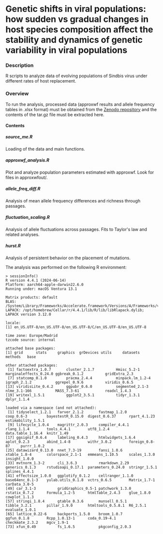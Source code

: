 # Genetic shifts in viral populations: how sudden vs gradual changes in host species composition affect the stability and dynamics of genetic variability in viral populations

### Description
R scripts to analyze data of evolving populations of Sindbis virus under different rates of host replacement.

### Overview
To run the analysis, processed data (approxwf results and allele frequency tables in .xlsx format) must be obtained from the [Zenodo repository](https://zenodo.org/) and the contents of the tar.gz file must be extracted here.

#### Contents
##### source_me.R
Loading of the data and main functions.

##### approxwf_analysis.R
Plot and analyze population parameters estimated with approxwf. Look for files in approxwfout/.

##### allele_freq_diff.R
Analysis of mean allele frequency differences and richness through passages.

##### fluctuation_scaling.R
Analysis of allele fluctuations across passages. Fits to Taylor's law and related analyses.

##### hurst.R
Analysis of persistent behavior on the placement of mutations.

The analysis was performed on the following R environment:

```
> sessionInfo()
R version 4.4.1 (2024-06-14)
Platform: aarch64-apple-darwin22.6.0
Running under: macOS Ventura 13.1

Matrix products: default
BLAS:   /System/Library/Frameworks/Accelerate.framework/Versions/A/Frameworks/vecLib.framework/Versions/A/libBLAS.dylib 
LAPACK: /opt/homebrew/Cellar/r/4.4.1/lib/R/lib/libRlapack.dylib;  LAPACK version 3.12.0

locale:
[1] en_US.UTF-8/en_US.UTF-8/en_US.UTF-8/C/en_US.UTF-8/en_US.UTF-8

time zone: Europe/Madrid
tzcode source: internal

attached base packages:
[1] grid      stats     graphics  grDevices utils     datasets  methods   base     

other attached packages:
 [1] factoextra_1.0.7       cluster_2.1.7          Hmisc_5.2-1            marginaleffects_0.24.0 ggbreak_0.1.2          gridExtra_2.3         
 [7] statcomp_0.1.0         pracma_2.4.4           minpack.lm_1.2-4       igraph_2.1.2           ggrepel_0.9.6          viridis_0.6.5         
[13] viridisLite_0.4.2      ggpubr_0.6.0           segmented_2.1-3        nlme_3.1-166           MASS_7.3-61            readxl_1.4.3          
[19] writexl_1.5.1          ggplot2_3.5.1          tidyr_1.3.1            dplyr_1.1.4           

loaded via a namespace (and not attached):
 [1] tidyselect_1.2.1   farver_2.1.2       fastmap_1.2.0      coop_0.6-3         bayestestR_0.15.0  digest_0.6.37      rpart_4.1.23       estimability_1.5.1
 [9] lifecycle_1.0.4    magrittr_2.0.3     compiler_4.4.1     rlang_1.1.4        tools_4.4.1        utf8_1.2.4         data.table_1.16.4  knitr_1.49        
[17] ggsignif_0.6.4     labeling_0.4.3     htmlwidgets_1.6.4  aplot_0.2.3        abind_1.4-8        withr_3.0.2        foreign_0.8-87     purrr_1.0.2       
[25] datawizard_0.13.0  nnet_7.3-19        fansi_1.0.6        xtable_1.8-4       colorspace_2.1-1   emmeans_1.10.5     scales_1.3.0       insight_1.0.0     
[33] mvtnorm_1.3-2      cli_3.6.3          rmarkdown_2.29     generics_0.1.3     rstudioapi_0.17.1  parameters_0.24.0  stringr_1.5.1      splines_4.4.1     
[41] effectsize_1.0.0   ggplotify_0.1.2    cellranger_1.1.0   base64enc_0.1-3    yulab.utils_0.1.8  vctrs_0.6.5        Matrix_1.7-1       carData_3.0-5     
[49] car_3.1-3          gridGraphics_0.5-1 patchwork_1.3.0    rstatix_0.7.2      Formula_1.2-5      htmlTable_2.4.3    glue_1.8.0         cowplot_1.1.3     
[57] stringi_1.8.4      gtable_0.3.6       munsell_0.5.1      tibble_3.2.1       pillar_1.9.0       htmltools_0.5.8.1  R6_2.5.1           evaluate_1.0.1    
[65] lattice_0.22-6     backports_1.5.0    broom_1.0.7        ggfun_0.1.8        Rcpp_1.0.13-1      coda_0.19-4.1      checkmate_2.3.2    mgcv_1.9-1        
[73] xfun_0.49          fs_1.6.5           pkgconfig_2.0.3      
```

